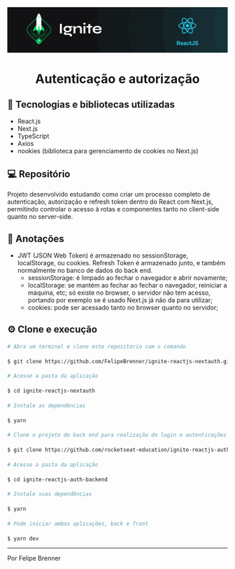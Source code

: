 <img alt="ignite-reactjs" title="ignite-reactjs" src=".github/cover-reactjs.png">

<h1 align="center">
  Autenticação e autorização
</h1>

## 🚀 Tecnologias e bibliotecas utilizadas

- React.js
- Next.js
- TypeScript
- Axios
- nookies (biblioteca para gerenciamento de cookies no Next.js)

## 💻 Repositório

Projeto desenvolvido estudando como criar um processo completo de autenticação, autorização e refresh token dentro do React com Next.js, permitindo controlar o acesso à rotas e componentes tanto no client-side quanto no server-side.

## 📖 Anotações

- JWT (JSON Web Token) é armazenado no sessionStorage, localStorage, ou cookies. Refresh Token é armazenado junto, e também normalmente no banco de dados do back end.
  - sessionStorage: é limpado ao fechar o navegador e abrir novamente;
  - localStorage: se mantém ao fechar ao fechar o navegador, reiniciar a máquina, etc; só existe no browser, o servidor não tem acesso, portando por exemplo se é usado Next.js já não da para utilizar;
  - cookies: pode ser acessado tanto no browser quanto no servidor;

## ⚙ Clone e execução

```bash
# Abra um terminal e clone este repositório com o comando

$ git clone https://github.com/FelipeBrenner/ignite-reactjs-nextauth.git

# Acesse a pasta da aplicação

$ cd ignite-reactjs-nextauth

# Instale as dependências

$ yarn

# Clone o projeto do back end para realização do login e autenticações

$ git clone https://github.com/rocketseat-education/ignite-reactjs-auth-backend.git

# Acesse a pasta da aplicação

$ cd ignite-reactjs-auth-backend

# Instale suas dependências

$ yarn

# Pode iniciar ambas aplicações, back e front

$ yarn dev
```

---

Por Felipe Brenner
